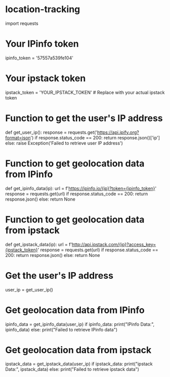 # location-tracking
import requests

# Your IPinfo token
ipinfo_token = '57557a539fe104'
# Your ipstack token
ipstack_token = 'YOUR_IPSTACK_TOKEN'  # Replace with your actual ipstack token

# Function to get the user's IP address
def get_user_ip():
    response = requests.get('https://api.ipify.org?format=json')
    if response.status_code == 200:
        return response.json()['ip']
    else:
        raise Exception('Failed to retrieve user IP address')

# Function to get geolocation data from IPinfo
def get_ipinfo_data(ip):
    url = f'https://ipinfo.io/{ip}?token={ipinfo_token}'
    response = requests.get(url)
    if response.status_code == 200:
        return response.json()
    else:
        return None

# Function to get geolocation data from ipstack
def get_ipstack_data(ip):
    url = f'http://api.ipstack.com/{ip}?access_key={ipstack_token}'
    response = requests.get(url)
    if response.status_code == 200:
        return response.json()
    else:
        return None

# Get the user's IP address
user_ip = get_user_ip()

# Get geolocation data from IPinfo
ipinfo_data = get_ipinfo_data(user_ip)
if ipinfo_data:
    print("IPinfo Data:", ipinfo_data)
else:
    print("Failed to retrieve IPinfo data")

# Get geolocation data from ipstack
ipstack_data = get_ipstack_data(user_ip)
if ipstack_data:
    print("ipstack Data:", ipstack_data)
else:
    print("Failed to retrieve ipstack data")
